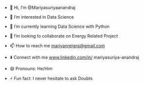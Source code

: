 - 👋 Hi, I’m @Mariyasuriyaanandraj
- 👀 I’m interested in Data Science
- 🌱 I’m currently learning Data Science with Python
- 💞️ I’m looking to collaborate on Energy Related Project
- 📫 How to reach me mariyanreigns@gmail.com
- ⬇️ Connect with me www.linkedin.com/in/
mariyasuriya-anandraj

- 😄 Pronouns: He/Him
- ⚡ Fun fact: I never hesitate to ask Doubts 

<!---
Mariyasuriyaanandraj/Mariyasuriyaanandraj is a ✨ special ✨ repository because its `README.md` (this file) appears on your GitHub profile.
You can click the Preview link to take a look at your changes.
--->
